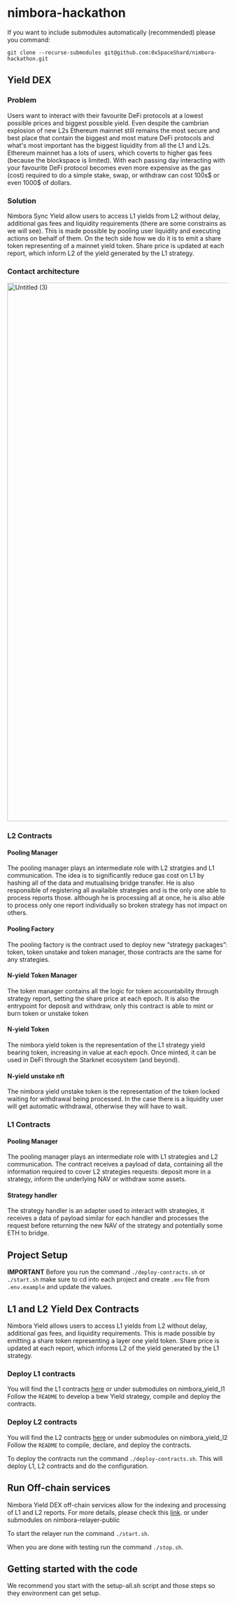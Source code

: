 # nimbora-hackathon

If you want to include submodules automatically (recommended) please you command:

`git clone --recurse-submodules git@github.com:0xSpaceShard/nimbora-hackathon.git`

## Yield DEX

### Problem

Users want to interact with their favourite DeFi protocols at a lowest possible prices and biggest possible yield. Even despite the cambrian explosion of new L2s Ethereum mainnet still remains the most secure and best place that contain the biggest and most mature DeFi protocols and what's most important has the biggest liquidity from all the L1 and L2s. Ethereum mainnet has a lots of users, which coverts to higher gas fees (because the blockspace is limited). With each passing day interacting with your favourite DeFi protocol becomes even more expensive as the gas (cost) required to do a simple stake, swap, or withdraw can cost 100s$ or even 1000$ of dollars.

### Solution

Nimbora Sync Yield allow users to access L1 yields from L2 without delay, additional gas fees and liquidity requirements (there are some constrains as we will see). This is made possible by pooling user liquidity and executing actions on behalf of them. On the tech side how we do it is to emit a share token representing of a mainnet yield token. Share price is updated at each report, which inform L2 of the yield generated by the L1 strategy.

### Contact architecture

<img width="1229" alt="Untitled (3)" src="https://github.com/0xSpaceShard/nimbora-hackathon/assets/127413534/7cc26cd7-23ee-4d22-94e0-5b4eccea6413">


### L2 Contracts

#### Pooling Manager

The pooling manager plays an intermediate role with L2 stratgies and L1 communication. The idea is to significantly reduce gas cost on L1 by hashing all of the data and mutualising bridge transfer. He is also responsible of registering all availaible strategies and is the only one able to process reports those. although he is processing all at once, he is also able to process only one report individually so broken strategy has not impact on others. 

#### Pooling Factory

The pooling factory is the contract used to deploy new “strategy packages”: token, token unstake and token manager, those contracts are the same for any strategies.

#### N-yield Token Manager

The token manager contains all the logic for token accountability through strategy report, setting the share price at each epoch. It is also the entrypoint for deposit and withdraw, only this contract is able to mint or burn token or unstake token 

#### N-yield Token

The nimbora yield token is the representation of the L1 strategy yield bearing token, increasing in value at each epoch. Once minted, it can be used in DeFi through the Starknet ecosystem (and beyond).

#### N-yield unstake nft

The nimbora yield unstake token is the representation of the token locked waiting for withdrawal being processed. In the case there is a liquidity user will get automatic withdrawal, otherwise they will have to wait.

### L1 Contracts

#### Pooling Manager

The pooling manager plays an intermediate role with L1 strategies and L2 communication. The contract receives a payload of data, containing all the information required to cover L2 strategies requests: deposit more in a strategy, inform the underlying NAV or withdraw some assets. 

#### Strategy handler

The strategy handler is an adapter used to interact with strategies, it receives a data of payload similar for each handler and processes the request before returning the new NAV of the strategy and potentially some ETH to bridge.

## Project Setup

**IMPORTANT**
Before you run the command `./deploy-contracts.sh` or `./start.sh` make sure to cd into each project and create `.env` file from `.env.example` and update the values.

## L1 and L2 Yield Dex Contracts
Nimbora Yield allows users to access L1 yields from L2 without delay, additional gas fees, and liquidity requirements. This is made possible by emitting a share token representing a layer one yield token. Share price is updated at each report, which informs L2 of the yield generated by the L1 strategy.

### Deploy L1 contracts

You will find the L1 contracts [here](https://github.com/0xSpaceShard/nimbora_yields_l1)
or under submodules on nimbora_yield_l1
Follow the `README` to develop a bew Yield strategy, compile and deploy the contracts.

### Deploy L2 contracts

You will find the L2 contracts [here](https://github.com/0xSpaceShard/nimbora_yields_l2)
or under submodules on nimbora_yield_l2
Follow the `README` to compile, declare, and deploy the contracts.

To deploy the contracts run the command `./deploy-contracts.sh`. This will deploy L1, L2 contracts and do the configuration.

## Run Off-chain services
Nimbora Yield DEX off-chain services allow for the indexing and processing of L1 and L2 reports. For more details, please check this [link](https://github.com/0xSpaceShard/nimbora-relayer-public).
or under submodules on nimbora-relayer-public

To start the relayer run the command `./start.sh`.

When you are done with testing run the command `./stop.sh`.

## Getting started with the code

We recommend you start with the setup-all.sh script and those steps so they environment can get setup.